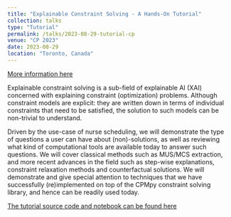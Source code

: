 ```yaml
---
title: "Explainable Constraint Solving - A Hands-On Tutorial"
collection: talks
type: "Tutorial"
permalink: /talks/2023-08-29-tutorial-cp
venue: "CP 2023"
date: 2023-08-29
location: "Toronto, Canada"
---
```


[More information here](https://youtu.be/V9DPHZq0gXk)

Explainable constraint solving is a sub-field of explainable AI (XAI) concerned with explaining constraint (optimization) problems. Although constraint models are explicit: they are written down in terms of individual constraints that need to be satisfied, the solution to such models can be non-trivial to understand.

Driven by the use-case of nurse scheduling, we will demonstrate the type of questions a user can have about (non)-solutions, as well as reviewing what kind of computational tools are available today to answer such questions. We will cover classical methods such as MUS/MCS extraction, and more recent advances in the field such as step-wise explanations, constraint relaxation methods and counterfactual solutions. We will demonstrate and give special attention to techniques that we have successfully (re)implemented on top of the CPMpy constraint solving library, and hence can be readily used today.

[The tutorial source code and notebook can be found here](https://github.com/CPMpy/XCP-explain)